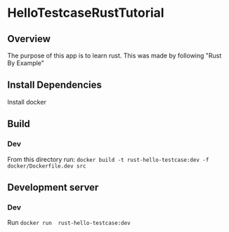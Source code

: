 # HelloTestcaseRustTutorial

## Overview
The purpose of this app is to learn rust. This was made by following "Rust By Example"

## Install Dependencies
Install docker

## Build
### Dev
From this directory run: `docker build -t rust-hello-testcase:dev -f docker/Dockerfile.dev src`

## Development server
### Dev
Run `docker run  rust-hello-testcase:dev`